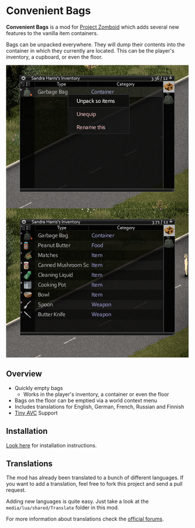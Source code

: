 # Convenient Bags

__Convenient Bags__ is a mod for [Project Zomboid](http://projectzomboid.com/) which adds several new features to the vanilla item containers.

Bags can be unpacked everywhere. They will dump their contents into the container in which they currently are located. This can be the player's inventory, a cupboard, or even the floor.

![preview](https://raw.githubusercontent.com/rm-code/convenient-bags/master/RMUnpackBags/unpack.png)

## Overview

- Quickly empty bags
	- Works in the player's inventory, a container or even the floor
- Bags on the floor can be emptied via a world context menu
- Includes translations for English, German, French, Russian and Finnish
- [Tiny AVC](https://github.com/blind-coder/pz-tiny_avc) Support

## Installation

[Look here](http://theindiestone.com/forums/index.php/topic/1395-) for installation instructions.


## Translations
The mod has already been translated to a bunch of different languages. If you want to add a translation, feel free to fork this project and send a pull request.

Adding new languages is quite easy. Just take a look at the ```media/lua/shared/Translate``` folder in this mod.

For more information about translations check the [official forums](http://theindiestone.com/forums/index.php/forum/56-).
